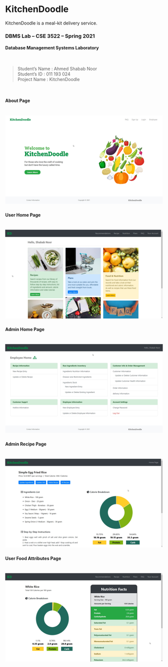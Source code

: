 # KitchenDoodle

KitchenDoodle is a meal-kit delivery service. 

### DBMS Lab – CSE 3522 – Spring 2021 
#### Database Management Systems Laboratory
<br>

> Student’s Name	: Ahmed Shabab Noor <br>
> Student’s ID		: 011 193 024 <br>
> Project Name	: KitchenDoodle <br>

<br>

#### About Page
# ![KitchenDoodle - About](resources/kd-about.jpg)

#### User Home Page
# ![KitchenDoodle - User Home](resources/kd-user-home.jpg)

#### Admin Home Page
# ![KitchenDoodle - Admin Home](resources/kd-admin-home.jpg)

#### Admin Recipe Page
# ![KitchenDoodle - Admin Recipe Attr.](resources/kd-admin-recipe.jpg)

#### User Food Attributes Page
# ![KitchenDoodle - User Food Attr.](resources/kd-user-food.jpg)

